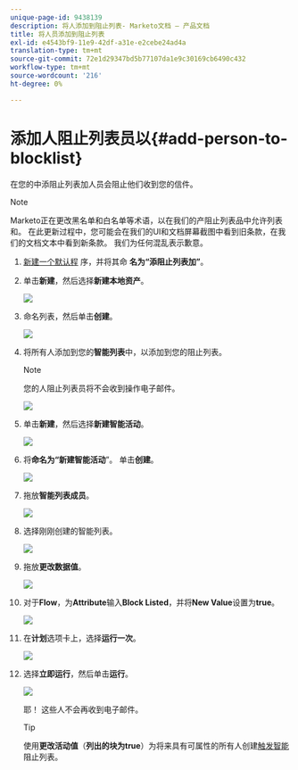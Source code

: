```yaml
---
unique-page-id: 9438139
description: 将人添加到阻止列表- Marketo文档 — 产品文档
title: 将人员添加到阻止列表
exl-id: e4543bf9-11e9-42df-a31e-e2cebe24ad4a
translation-type: tm+mt
source-git-commit: 72e1d29347bd5b77107da1e9c30169cb6490c432
workflow-type: tm+mt
source-wordcount: '216'
ht-degree: 0%

---
```


# 添加人阻止列表员以{#add-person-to-blocklist}

在您的中添阻止列表加人员会阻止他们收到您的信件。

>[!NOTE]
>
>Marketo正在更改黑名单和白名单等术语，以在我们的产阻止列表品中允许列表和。 在此更新过程中，您可能会在我们的UI和文档屏幕截图中看到旧条款，在我们的文档文本中看到新条款。 我们为任何混乱表示歉意。

1. [新建一个默认程](/help/marketo/product-docs/core-marketo-concepts/programs/creating-programs/create-a-program.md) 序，并将其命 **名为“添阻止列表加”**。

1. 单击&#x200B;**新建**，然后选择&#x200B;**新建本地资产**。

   ![](assets/image2015-8-14-11-3a0-3a46.png)

1. 命名列表，然后单击&#x200B;**创建**。

   ![](assets/image2015-8-14-11-3a2-3a26.png)

1. 将所有人添加到您的&#x200B;**智能列表**&#x200B;中，以添加到您的阻止列表。

   >[!NOTE]
   >
   >您的人阻止列表员将不会收到操作电子邮件。

   ![](assets/three-6.png)

1. 单击&#x200B;**新建**，然后选择&#x200B;**新建智能活动**。

   ![](assets/image2015-8-14-11-3a12-3a35.png)

1. 将&#x200B;**命名为“新建智能活动**”。 单击&#x200B;**创建**。

   ![](assets/image2015-8-14-11-3a13-3a36.png)

1. 拖放&#x200B;**智能列表成员**。

   ![](assets/image2015-8-14-11-3a16-3a34.png)

1. 选择刚刚创建的智能列表。

   ![](assets/image2015-8-14-11-3a17-3a5.png)

1. 拖放&#x200B;**更改数据值**。

   ![](assets/image2015-8-14-11-3a18-3a41.png)

1. 对于&#x200B;**Flow**，为&#x200B;**Attribute**&#x200B;输入&#x200B;**Block Listed**，并将&#x200B;**New Value**&#x200B;设置为&#x200B;**true**。

   ![](assets/image2015-8-14-11-3a21-3a1.png)

1. 在&#x200B;**计划**&#x200B;选项卡上，选择&#x200B;**运行一次**。

   ![](assets/ten.png)

1. 选择&#x200B;**立即运行**，然后单击&#x200B;**运行**。

   ![](assets/image2015-8-14-11-3a24-3a50.png)

   耶！ 这些人不会再收到电子邮件。

   >[!TIP]
   >
   >使用&#x200B;**更改活动值**（**列出的块为true**）为将来具有可属性的所有人创建[触发智能](/help/marketo/product-docs/core-marketo-concepts/smart-campaigns/creating-a-smart-campaign/create-a-new-smart-campaign.md)阻止列表。
